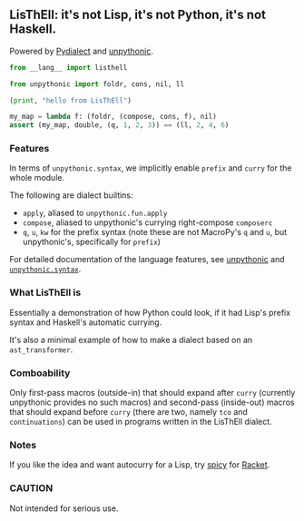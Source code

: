 ## LisThEll: it's not Lisp, it's not Python, it's not Haskell.

Powered by [Pydialect](https://github.com/Technologicat/pydialect) and
[unpythonic](https://github.com/Technologicat/unpythonic).

```python
from __lang__ import listhell

from unpythonic import foldr, cons, nil, ll

(print, "hello from LisThEll")

my_map = lambda f: (foldr, (compose, cons, f), nil)
assert (my_map, double, (q, 1, 2, 3)) == (ll, 2, 4, 6)
```

### Features

In terms of ``unpythonic.syntax``, we implicitly enable ``prefix`` and ``curry``
for the whole module.

The following are dialect builtins:

  - ``apply``, aliased to ``unpythonic.fun.apply``
  - ``compose``, aliased to unpythonic's currying right-compose ``composerc``
  - ``q``, ``u``, ``kw`` for the prefix syntax (note these are not MacroPy's
    ``q`` and ``u``, but unpythonic's, specifically for ``prefix``)

For detailed documentation of the language features, see
[unpythonic](https://github.com/Technologicat/unpythonic) and
[``unpythonic.syntax``](https://github.com/Technologicat/unpythonic/tree/master/macro_extras).


### What LisThEll is

Essentially a demonstration of how Python could look, if it had Lisp's prefix syntax
and Haskell's automatic currying.

It's also a minimal example of how to make a dialect based on an ``ast_transformer``.


### Comboability

Only first-pass macros (outside-in) that should expand after ``curry``
(currently unpythonic provides no such macros) and second-pass (inside-out)
macros that should expand before ``curry`` (there are two, namely ``tco`` and
``continuations``) can be used in programs written in the LisThEll dialect.


### Notes

If you like the idea and want autocurry for a Lisp, try
[spicy](https://github.com/Technologicat/spicy) for [Racket](https://racket-lang.org/).

### CAUTION

Not intended for serious use.
